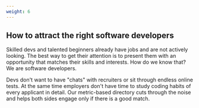 ```yaml
---
weight: 6
---
```


## How to attract the right software developers

Skilled devs and talented beginners already have jobs and are not actively looking. The best way to get their attention is to present them with an opportunity that matches their skills and interests. How do we know that? We are software developers. 

Devs don't want to have "chats" with recruiters or sit through endless online tests. At the same time employers don't have time to study coding habits of every applicant in detail. Our metric-based directory cuts through the noise and helps both sides engage only if there is a good match.
